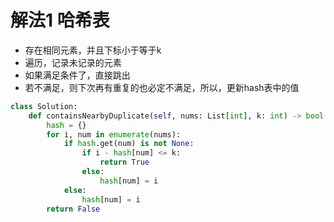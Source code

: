 # 解法1 哈希表
* 存在相同元素，并且下标小于等于k
* 遍历，记录未记录的元素
* 如果满足条件了，直接跳出
* 若不满足，则下次再有重复的也必定不满足，所以，更新hash表中的值
```python
class Solution:
    def containsNearbyDuplicate(self, nums: List[int], k: int) -> bool:
        hash = {}
        for i, num in enumerate(nums):
            if hash.get(num) is not None:
                if i - hash[num] <= k:
                    return True
                else:
                    hash[num] = i
            else:
                hash[num] = i
        return False
```


